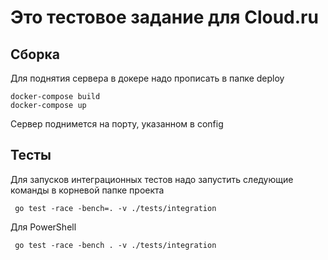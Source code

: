 # Это тестовое задание для Cloud.ru

## Сборка
Для поднятия сервера в докере надо прописать в папке deploy
```
docker-compose build
docker-compose up
```
Сервер поднимется на порту, указанном в config 

## Тесты
Для запусков интеграционных тестов надо запустить следующие команды в корневой папке проекта

```
 go test -race -bench=. -v ./tests/integration    
```

Для PowerShell
```
 go test -race -bench . -v ./tests/integration    
```

